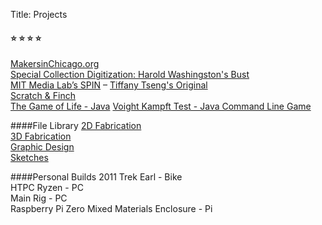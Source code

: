 Title: Projects

#### ⭐ ⭐ ⭐ ⭐
[MakersinChicago.org](http://makersinchicago.org)  
[Special Collection Digitization: Harold Washingston's Bust](https://www.chipublib.org/news/diy-mayor-harold-washington-bust/)  
[MIT Media Lab’s SPIN]() – [Tiffany Tseng's Original](http://spin.media.mit.edu/)  
[Scratch & Finch](https://drive.google.com/drive/folders/0B8QHDZo-SrgETkpTMXdfX1E4Yjg)  
[The Game of Life - Java](/game-of-life-java)
[Voight Kampft Test - Java Command Line Game](/voight-kampft-test-java)

####File Library
[2D Fabrication](2d-files)  
[3D Fabrication](3d-files)  
[Graphic Design](graphics)  
[Sketches](sketches)  

####Personal Builds
2011 Trek Earl - Bike  
HTPC Ryzen - PC  
Main Rig - PC  
Raspberry Pi Zero Mixed Materials Enclosure - Pi  
